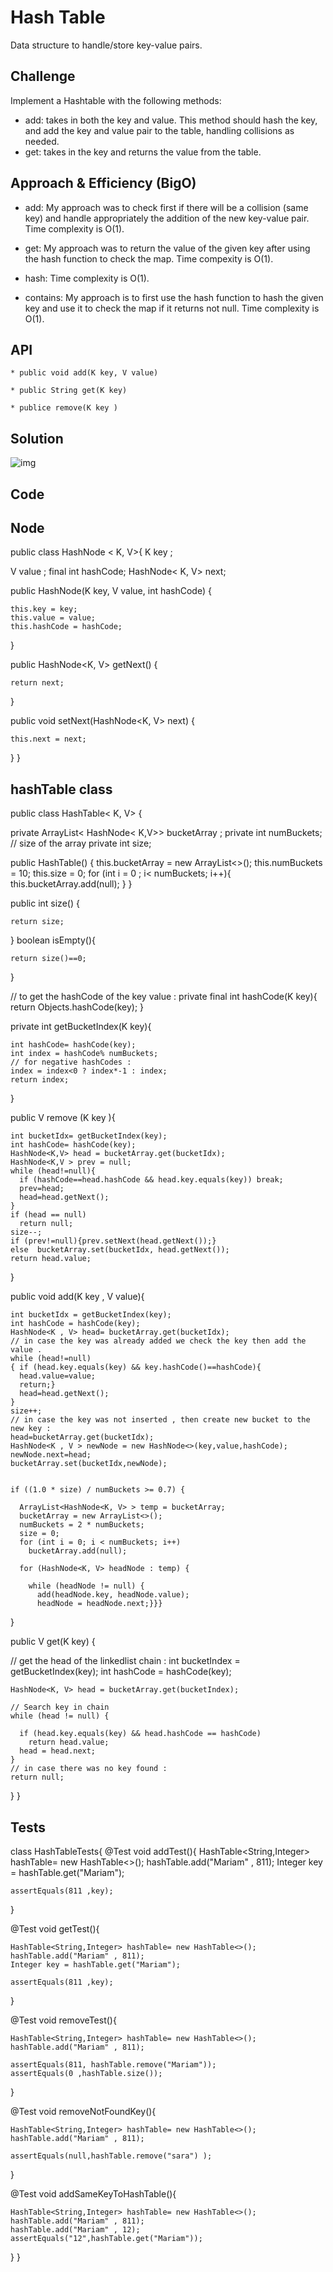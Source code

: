 # Hash Table 
Data structure to handle/store key-value pairs.

## Challenge
Implement a Hashtable with the following methods:

* add: takes in both the key and value. This method should hash the key, and add the key and value pair to the table, handling collisions as needed.
* get: takes in the key and returns the value from the table.


## Approach & Efficiency (BigO)
* add: My approach was to check first if there will be a collision (same key) and handle appropriately the addition of the new key-value 
pair. Time complexity is O(1).

* get: My approach was to return the value of the given key after using the hash function to check the map. Time compexity is O(1).

* hash: Time complexity is O(1).

*  contains: My approach is to first use the hash function to hash the given key and use it to check the map if it returns not null. Time complexity is O(1).

## API
    * public void add(K key, V value)

    * public String get(K key)

    * publice remove(K key )

 ## Solution 
 ![img](assets/hashTable.png)

## Code 

## Node 
public class HashNode <
K, V>{
  K key ;

  V value ;
  final int hashCode;
  HashNode<
  K, V> next;

  public HashNode(K key, V value, int hashCode) {

    this.key = key;
    this.value = value;
    this.hashCode = hashCode;
  }

  public HashNode<K, V> getNext() {

    return next;
  }

  public void setNext(HashNode<K, V> next) {

    this.next = next;
  }
}
 
 ## hashTable class 

public class HashTable< K, V> {

private ArrayList< HashNode< K,V>> bucketArray ;
private int numBuckets;
  // size of the array
private int size;

  public HashTable() {
    this.bucketArray = new ArrayList<>();
    this.numBuckets = 10;
    this.size = 0;
    for (int i = 0 ; i< numBuckets; i++){
      this.bucketArray.add(null);
    }
  }

  public int size() {

    return size;
  }
  boolean isEmpty(){

    return size()==0;
  }


// to get the hashCode of the key value :
  private final int hashCode(K key){
  return   Objects.hashCode(key);
  }

  private int getBucketIndex(K key){

    int hashCode= hashCode(key);
    int index = hashCode% numBuckets;
    // for negative hashCodes :
    index = index<0 ? index*-1 : index;
    return index;
  }

  public V remove (K key ){

    int bucketIdx= getBucketIndex(key);
    int hashCode= hashCode(key);
    HashNode<K,V> head = bucketArray.get(bucketIdx);
    HashNode<K,V > prev = null;
    while (head!=null){
      if (hashCode==head.hashCode && head.key.equals(key)) break;
      prev=head;
      head=head.getNext();
    }
    if (head == null)
      return null;
    size--;
    if (prev!=null){prev.setNext(head.getNext());}
    else  bucketArray.set(bucketIdx, head.getNext());
    return head.value;
  }

  public void add(K key , V value){

    int bucketIdx = getBucketIndex(key);
    int hashCode = hashCode(key);
    HashNode<K , V> head= bucketArray.get(bucketIdx);
    // in case the key was already added we check the key then add the value .
    while (head!=null)
    { if (head.key.equals(key) && key.hashCode()==hashCode){
      head.value=value;
      return;}
      head=head.getNext();
    }
    size++;
    // in case the key was not inserted , then create new bucket to the new key :
    head=bucketArray.get(bucketIdx);
    HashNode<K , V > newNode = new HashNode<>(key,value,hashCode);
    newNode.next=head;
    bucketArray.set(bucketIdx,newNode);


    if ((1.0 * size) / numBuckets >= 0.7) {

      ArrayList<HashNode<K, V> > temp = bucketArray;
      bucketArray = new ArrayList<>();
      numBuckets = 2 * numBuckets;
      size = 0;
      for (int i = 0; i < numBuckets; i++)
        bucketArray.add(null);

      for (HashNode<K, V> headNode : temp) {

        while (headNode != null) {
          add(headNode.key, headNode.value);
          headNode = headNode.next;}}}
  }

  public V get(K key)
  {

   // get the head of the linkedlist chain :
    int bucketIndex = getBucketIndex(key);
    int hashCode = hashCode(key);

    HashNode<K, V> head = bucketArray.get(bucketIndex);

    // Search key in chain
    while (head != null) {

      if (head.key.equals(key) && head.hashCode == hashCode)
        return head.value;
      head = head.next;
    }
    // in case there was no key found : 
    return null;
  }
}


## Tests 
class HashTableTests{
  @Test
  void addTest(){
    HashTable<String,Integer> hashTable= new HashTable<>();
    hashTable.add("Mariam" , 811);
    Integer key = hashTable.get("Mariam");

    assertEquals(811 ,key);

  }

  @Test
  void getTest(){

    HashTable<String,Integer> hashTable= new HashTable<>();
    hashTable.add("Mariam" , 811);
    Integer key = hashTable.get("Mariam");

    assertEquals(811 ,key);
  }

  @Test
  void removeTest(){

    HashTable<String,Integer> hashTable= new HashTable<>();
    hashTable.add("Mariam" , 811);

    assertEquals(811, hashTable.remove("Mariam"));
    assertEquals(0 ,hashTable.size());
  }

  @Test
  void removeNotFoundKey(){

    HashTable<String,Integer> hashTable= new HashTable<>();
    hashTable.add("Mariam" , 811);

    assertEquals(null,hashTable.remove("sara") );
  }

  @Test
  void addSameKeyToHashTable(){

    HashTable<String,Integer> hashTable= new HashTable<>();
    hashTable.add("Mariam" , 811);
    hashTable.add("Mariam" , 12);
    assertEquals("12",hashTable.get("Mariam"));

  }
}

